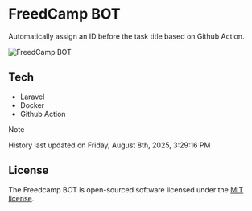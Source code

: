 # FreedCamp BOT

Automatically assign an ID before the task title based on Github Action.

![FreedCamp BOT](https://repository-images.githubusercontent.com/737932867/7d34798b-2680-471c-b089-a78a718d3d6a)

## Tech

- Laravel
- Docker
- Github Action

> [!NOTE]  
> History last updated on Friday, August 8th, 2025, 3:29:16 PM

## License

The Freedcamp BOT is open-sourced software licensed under the [MIT license](https://opensource.org/licenses/MIT).
